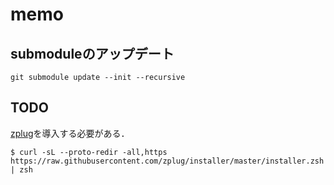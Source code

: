 # memo

## submoduleのアップデート

`git submodule update --init --recursive`

## TODO

[zplug](https://github.com/zplug/zplug)を導入する必要がある．

```
$ curl -sL --proto-redir -all,https https://raw.githubusercontent.com/zplug/installer/master/installer.zsh | zsh
```

